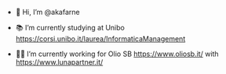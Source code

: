 - 👋 Hi, I’m @akafarne

- 📚 I’m currently studying at Unibo https://corsi.unibo.it/laurea/InformaticaManagement
- 👩‍💻 I’m currently working for Olio SB https://www.oliosb.it/ with https://www.lunapartner.it/


<!---
akafarne/akafarne is a ✨ special ✨ repository because its `README.md` (this file) appears on your GitHub profile.
You can click the Preview link to take a look at your changes.
--->
